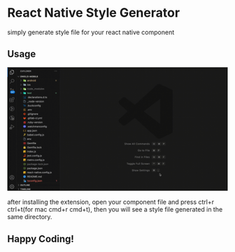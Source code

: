 # React Native Style Generator

simply generate style file for your react native component

## Usage

![Tutorial](https://github.com/Ali-Oliaee/rn-style-generator/blob/master/src/tutorial.gif)

after installing the extension, open your component file and press ctrl+r ctrl+t(for mac cmd+r cmd+t), then you will see a style file generated in the same directory.

## Happy Coding!
